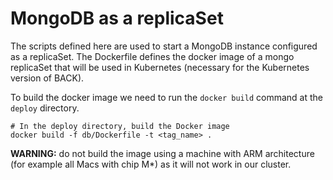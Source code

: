 # MongoDB as a replicaSet

The scripts defined here are used to start a MongoDB instance configured as a replicaSet. The Dockerfile defines the docker image of a mongo replicaSet that will be used in Kubernetes (necessary for the Kubernetes version of BACK).

To build the docker image we need to run the `docker build` command at the `deploy` directory.

```
# In the deploy directory, build the Docker image
docker build -f db/Dockerfile -t <tag_name> .
```

**WARNING:** do not build the image using a machine with ARM architecture (for example all Macs with chip M*) as it will not work in our cluster. 